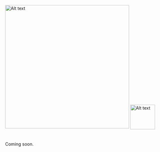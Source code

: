 <div >
<img src="https://github.com/MbodiAI/.github/assets/22511797/65741d0e-40ce-4712-aefb-51636f74c3ad" alt="Alt text" style="width: 400px;">   
<img src="https://github.com/MbodiAI/.github/assets/22511797/a4887659-2e63-48cd-86c2-bdece1432f5c" alt="Alt text" style="width: 80px; vertical-align: bottom;">
</div>

#

Coming soon.
